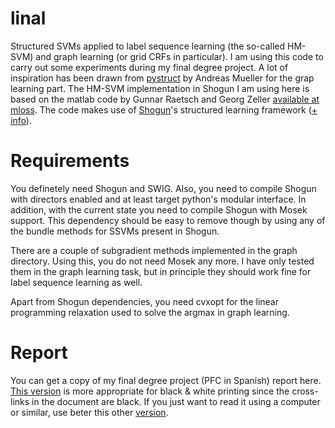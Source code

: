 linal
=====

Structured SVMs applied to label sequence learning (the so-called HM-SVM) and
graph learning (or grid CRFs in particular). I am using
this code to carry out some experiments during my final degree project. A lot
of inspiration has been drawn from [pystruct](http://github.com/amueller/pystruct)
by Andreas Mueller for the grap learning part. The HM-SVM implementation in
Shogun I am using here is based on the matlab code by Gunnar Raetsch and Georg
Zeller [available at mloss](http://mloss.org/software/tags/hmsvm/). The code
makes use of [Shogun](http://shogun-toolbox.org)'s structured learning framework
([+ info](http://iglesiashogun.wordpress.com/)).

Requirements
============

You definetely need Shogun and SWIG. Also, you need to compile Shogun with
directors enabled and at least target python's modular interface. In addition,
with the current state you need to compile Shogun with Mosek support. This
dependency should be easy to remove though by using any of the bundle methods
for SSVMs present in Shogun.

There are a couple of subgradient methods implemented in the graph directory.
Using this, you do not need Mosek any more. I have only tested them in the
graph learning task, but in principle they should work fine for label
sequence learning as well.

Apart from Shogun dependencies, you need cvxopt for the linear programming
relaxation used to solve the argmax in graph learning.

Report
======

You can get a copy of my final degree project (PFC in Spanish) report here.
[This version](https://dl.dropboxusercontent.com/u/11020840/pfc/fjig_pfc_bw.pdf)
is more appropriate for black & white printing
since the cross-links in the document are black. If you just want to read it
using a computer or similar, use beter this other
[version](https://dl.dropboxusercontent.com/u/11020840/pfc/fjig_pfc.pdf).
